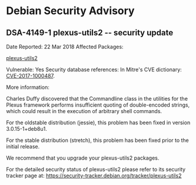 
Debian Security Advisory
========================


DSA-4149-1 plexus-utils2 -- security update
-------------------------------------------



Date Reported:
22 Mar 2018
Affected Packages:

[plexus-utils2](https://packages.debian.org/src:plexus-utils2)

Vulnerable:
Yes
Security database references:
In Mitre's CVE dictionary: [CVE-2017-1000487](https://security-tracker.debian.org/tracker/CVE-2017-1000487).  

More information:

Charles Duffy discovered that the Commandline class in the utilities for
the Plexus framework performs insufficient quoting of double-encoded
strings, which could result in the execution of arbitrary shell commands.


For the oldstable distribution (jessie), this problem has been fixed
in version 3.0.15-1+deb8u1.


For the stable distribution (stretch), this problem has been fixed prior
to the initial release.


We recommend that you upgrade your plexus-utils2 packages.


For the detailed security status of plexus-utils2 please refer to
its security tracker page at:
<https://security-tracker.debian.org/tracker/plexus-utils2>





